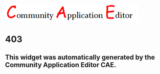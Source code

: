 ![CAE](https://github.com/PhilCAEOrg/frontendComponent-403/blob/gh-pages/img/logo.png)  

403
===================


This widget was automatically generated by the Community Application Editor CAE.  
---------------
